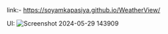  
link:- https://soyamkapasiya.github.io/WeatherView/

UI:
![Screenshot 2024-05-29 143909](https://github.com/soyamkapasiya/WeatherView/assets/163526543/771125ef-531d-4446-ac33-578bcd4884c9)
